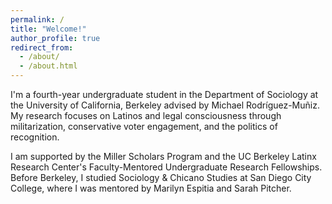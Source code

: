 ```yaml
---
permalink: /
title: "Welcome!"
author_profile: true
redirect_from: 
  - /about/
  - /about.html
---
```

I'm a fourth-year undergraduate student in the Department of Sociology at the University of California, Berkeley advised by Michael Rodríguez-Muñiz. My research focuses on Latinos and legal consciousness through militarization, conservative voter engagement, and the politics of recognition.

I am supported by the Miller Scholars Program and the UC Berkeley Latinx Research Center's Faculty-Mentored Undergraduate Research Fellowships. Before Berkeley, I studied Sociology & Chicano Studies at San Diego City College, where I was mentored by Marilyn Espitia and Sarah Pitcher.
